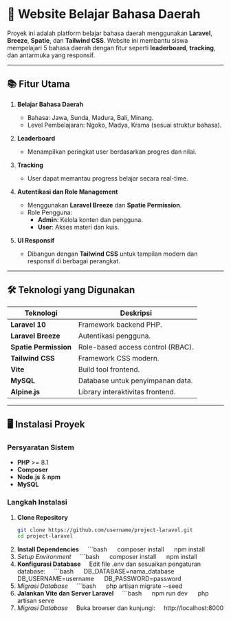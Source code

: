 # 🌟 Website Belajar Bahasa Daerah

Proyek ini adalah platform belajar bahasa daerah menggunakan **Laravel**, **Breeze**, **Spatie**, dan **Tailwind CSS**. Website ini membantu siswa mempelajari 5 bahasa daerah dengan fitur seperti **leaderboard**, **tracking**, dan antarmuka yang responsif.

---

## 📚 Fitur Utama

1. **Belajar Bahasa Daerah**  
   - Bahasa: Jawa, Sunda, Madura, Bali, Minang.  
   - Level Pembelajaran: Ngoko, Madya, Krama (sesuai struktur bahasa).

2. **Leaderboard**  
   - Menampilkan peringkat user berdasarkan progres dan nilai.

3. **Tracking**  
   - User dapat memantau progress belajar secara real-time.

4. **Autentikasi dan Role Management**  
   - Menggunakan **Laravel Breeze** dan **Spatie Permission**.  
   - Role Pengguna:  
     - **Admin**: Kelola konten dan pengguna.  
     - **User**: Akses materi dan kuis.

5. **UI Responsif**  
   - Dibangun dengan **Tailwind CSS** untuk tampilan modern dan responsif di berbagai perangkat.

---

## 🛠️ Teknologi yang Digunakan

| Teknologi             | Deskripsi                          |
|------------------------|------------------------------------|
| **Laravel 10**         | Framework backend PHP.            |
| **Laravel Breeze**     | Autentikasi pengguna.             |
| **Spatie Permission**  | Role-based access control (RBAC). |
| **Tailwind CSS**       | Framework CSS modern.             |
| **Vite**               | Build tool frontend.              |
| **MySQL**              | Database untuk penyimpanan data.  |
| **Alpine.js**          | Library interaktivitas frontend.  |

---

## 🖥️ Instalasi Proyek

### Persyaratan Sistem

- **PHP** >= 8.1  
- **Composer**  
- **Node.js** & **npm**  
- **MySQL**  

### Langkah Instalasi

1. **Clone Repository**
   ```bash
   git clone https://github.com/username/project-laravel.git
   cd project-laravel
2. **Install Dependencies**
    ```bash
     composer install
     npm install
3. *Setup Environment*
    ```bash
     composer install 
     npm install
4. **Konfigurasi Database**
    Edit file .env dan sesuaikan pengaturan database:
    ```bash
     DB_DATABASE=nama_database
     DB_USERNAME=username
     DB_PASSWORD=password
5. *Migrasi Database*
    ```bash
     php artisan migrate --seed
5. **Jalankan Vite dan Server Laravel**
    ```bash
     npm run dev
     php artisan serve
6. *Migrasi Database*
    Buka browser dan kunjungi:
    http://localhost:8000

